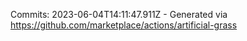 Commits: 2023-06-04T14:11:47.911Z - Generated via https://github.com/marketplace/actions/artificial-grass
<br>
